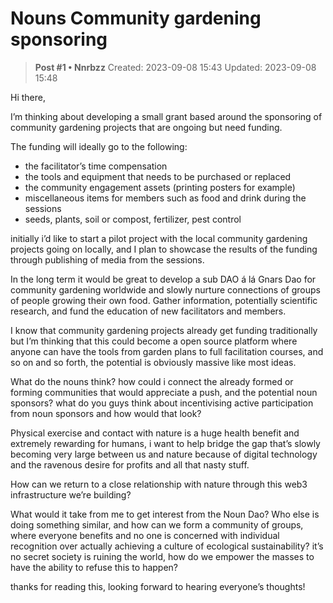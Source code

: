 # Nouns Community gardening sponsoring

<!-- ✦✦✦ POST START ✦✦✦ -->

> **Post #1 • Nnrbzz**
> Created: 2023-09-08 15:43
> Updated: 2023-09-08 15:48

Hi there,

I’m thinking about developing a small grant based around the sponsoring of community gardening projects that are ongoing but need funding.

The funding will ideally go to the following:

  * the facilitator’s time compensation
  * the tools and equipment that needs to be purchased or replaced
  * the community engagement assets (printing posters for example)
  * miscellaneous items for members such as food and drink during the sessions
  * seeds, plants, soil or compost, fertilizer, pest control



initially i’d like to start a pilot project with the local community gardening projects going on locally, and I plan to showcase the results of the funding through publishing of media from the sessions.

In the long term it would be great to develop a sub DAO á lá Gnars Dao for community gardening worldwide and slowly nurture connections of groups of people growing their own food. Gather information, potentially scientific research, and fund the education of new facilitators and members.

I know that community gardening projects already get funding traditionally but I’m thinking that this could become a open source platform where anyone can have the tools from garden plans to full facilitation courses, and so on and so forth, the potential is obviously massive like most ideas.

What do the nouns think? how could i connect the already formed or forming communities that would appreciate a push, and the potential noun sponsors? what do you guys think about incentivising active participation from noun sponsors and how would that look?

Physical exercise and contact with nature is a huge health benefit and extremely rewarding for humans, i want to help bridge the gap that’s slowly becoming very large between us and nature because of digital technology and the ravenous desire for profits and all that nasty stuff.

How can we return to a close relationship with nature through this web3 infrastructure we’re building?

What would it take from me to get interest from the Noun Dao? Who else is doing something similar, and how can we form a community of groups, where everyone benefits and no one is concerned with individual recognition over actually achieving a culture of ecological sustainability? it’s no secret society is ruining the world, how do we empower the masses to have the ability to refuse this to happen?

thanks for reading this, looking forward to hearing everyone’s thoughts!

<!-- ✦✦✦ POST END ✦✦✦ -->

